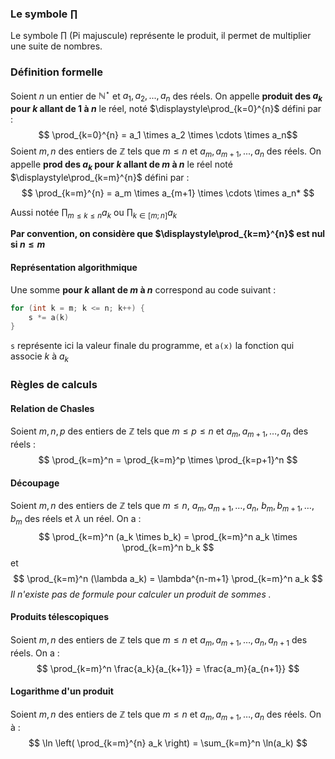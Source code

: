 ### Le symbole $\prod$ 

Le symbole $\prod$ (Pi majuscule) représente le produit, il permet de multiplier une suite de nombres. 

### Définition formelle
Soient $n$ un entier de $\mathbb{N}^{\star}$ et $a_1,a_2,...,a_n$ des réels.
On appelle **produit des $a_k$ pour $k$ allant de $1$ à $n$** le réel, noté $\displaystyle\prod_{k=0}^{n}$ défini par :
$$ \prod_{k=0}^{n} = a_1 \times a_2 \times \cdots \times a_n$$
Soient $m,n$ des entiers de $\mathbb{Z}$ tels que $m \leq n$ et $a_m,a_{m+1},...,a_n$ des réels.
On appelle **prod des $a_k$ pour $k$ allant de $m$ à $n$** le réel noté $\displaystyle\prod_{k=m}^{n}$ défini par :
$$
\prod_{k=m}^{n} = a_m \times a_{m+1} \times \cdots \times a_n*
$$

Aussi notée $\displaystyle \prod_{m \leq k \leq n} a_k$ ou $\displaystyle\prod_{k \in [m;n]} a_k$

**Par convention, on considère que $\displaystyle\prod_{k=m}^{n}$ est nul si $n \leq m$**
#### Représentation algorithmique
Une somme **pour $k$ allant de $m$ à $n$** correspond au code suivant : 
```c
for (int k = m; k <= n; k++) {
	s *= a(k)
}
```
`s` représente ici la valeur finale du programme, et `a(x)` la fonction qui associe $k$ à $a_k$ 

### Règles de calculs

#### Relation de Chasles

Soient $m,n,p$ des entiers de $\mathbb{Z}$ tels que $m \leq p \leq n$ et $a_m, a_{m+1},\dots,a_n$ des réels :
$$
\prod_{k=m}^n = \prod_{k=m}^p \times \prod_{k=p+1}^n
$$
#### Découpage

Soient $m,n$ des entiers de $\mathbb{Z}$ tels que $m \leq n$, $a_m,a_{m+1},\dots,a_n$, $b_m,b_{m+1},\dots,b_m$ des réels et $\lambda$ un réel.
On a : 
$$
\prod_{k=m}^n (a_k \times b_k) = \prod_{k=m}^n a_k \times \prod_{k=m}^n b_k
$$ 
et 
$$
\prod_{k=m}^n (\lambda a_k) = \lambda^{n-m+1} \prod_{k=m}^n a_k
$$
*Il n'existe pas de formule pour calculer un produit de sommes .*

#### Produits télescopiques

Soient $m,n$ des entiers de $\mathbb{Z}$ tels que $m \leq n$ et $a_m,a_{m+1},\dots,a_n,a_{n+1}$ des réels.
On a : 
$$
\prod_{k=m}^n \frac{a_k}{a_{k+1}}  = \frac{a_m}{a_{n+1}}
$$
#### Logarithme d'un produit

Soient $m,n$ des entiers de $\mathbb{Z}$ tels que $m \leq n$ et $a_m,a_{m+1},\dots,a_n$ des réels.
On à : 
$$
\ln \left( \prod_{k=m}^{n} a_k \right) = \sum_{k=m}^n \ln(a_k)
$$